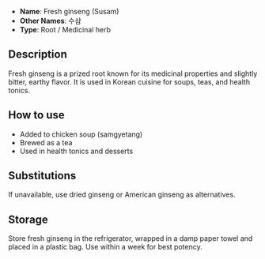 - **Name**: Fresh ginseng (Susam)
- **Other Names**: 수삼
- **Type**: Root / Medicinal herb

## Description

Fresh ginseng is a prized root known for its medicinal properties and slightly bitter, earthy flavor. It is used in Korean cuisine for soups, teas, and health tonics.

## How to use

- Added to chicken soup (samgyetang)
- Brewed as a tea
- Used in health tonics and desserts

## Substitutions

If unavailable, use dried ginseng or American ginseng as alternatives.

## Storage

Store fresh ginseng in the refrigerator, wrapped in a damp paper towel and placed in a plastic bag. Use within a week for best potency. 